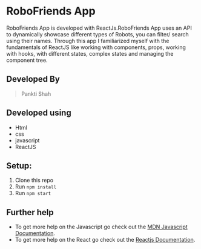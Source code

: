# RoboFriends App

RoboFriends App is developed with ReactJs.RoboFriends App uses an API to dynamically showcase different types of Robots, you can filter/ search using their names. Through this app I familiarized myself with the fundamentals of ReactJS like working with components, props, working with hooks, with different states, complex states and managing the component tree.


## Developed By
> Pankti Shah

## Developed using
* Html
* css
* javascript
* ReactJS

## Setup:

1. Clone this repo
2. Run `npm install`
3. Run `npm start`

## Further help

* To get more help on the Javascript go check out the [MDN Javascript Documentation](https://developer.mozilla.org/en-US/docs/Web/JavaScript).
* To get more help on the React go check out the [Reactjs Documentation](https://reactjs.org/docs/getting-started.html).


